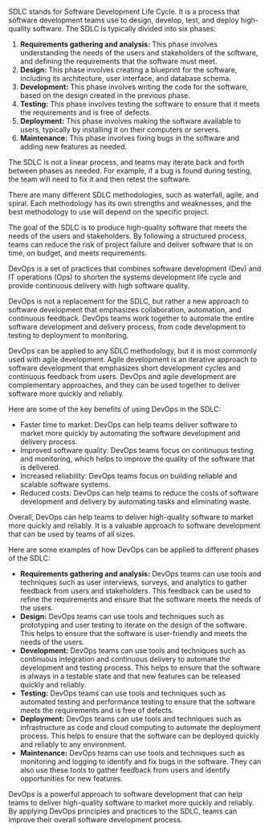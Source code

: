 SDLC stands for Software Development Life Cycle. It is a process that software development teams use to design, develop, test, and deploy high-quality software. The SDLC is typically divided into six phases:

1. **Requirements gathering and analysis:** This phase involves understanding the needs of the users and stakeholders of the software, and defining the requirements that the software must meet.
2. **Design:** This phase involves creating a blueprint for the software, including its architecture, user interface, and database schema.
3. **Development:** This phase involves writing the code for the software, based on the design created in the previous phase.
4. **Testing:** This phase involves testing the software to ensure that it meets the requirements and is free of defects.
5. **Deployment:** This phase involves making the software available to users, typically by installing it on their computers or servers.
6. **Maintenance:** This phase involves fixing bugs in the software and adding new features as needed.

The SDLC is not a linear process, and teams may iterate back and forth between phases as needed. For example, if a bug is found during testing, the team will need to fix it and then retest the software.

There are many different SDLC methodologies, such as waterfall, agile, and spiral. Each methodology has its own strengths and weaknesses, and the best methodology to use will depend on the specific project.

The goal of the SDLC is to produce high-quality software that meets the needs of the users and stakeholders. By following a structured process, teams can reduce the risk of project failure and deliver software that is on time, on budget, and meets requirements.

DevOps is a set of practices that combines software development (Dev) and IT operations (Ops) to shorten the systems development life cycle and provide continuous delivery with high software quality.

DevOps is not a replacement for the SDLC, but rather a new approach to software development that emphasizes collaboration, automation, and continuous feedback. DevOps teams work together to automate the entire software development and delivery process, from code development to testing to deployment to monitoring.

DevOps can be applied to any SDLC methodology, but it is most commonly used with agile development. Agile development is an iterative approach to software development that emphasizes short development cycles and continuous feedback from users. DevOps and agile development are complementary approaches, and they can be used together to deliver software more quickly and reliably.

Here are some of the key benefits of using DevOps in the SDLC:

* Faster time to market: DevOps can help teams deliver software to market more quickly by automating the software development and delivery process.
* Improved software quality: DevOps teams focus on continuous testing and monitoring, which helps to improve the quality of the software that is delivered.
* Increased reliability: DevOps teams focus on building reliable and scalable software systems.
* Reduced costs: DevOps can help teams to reduce the costs of software development and delivery by automating tasks and eliminating waste.

Overall, DevOps can help teams to deliver high-quality software to market more quickly and reliably. It is a valuable approach to software development that can be used by teams of all sizes.

Here are some examples of how DevOps can be applied to different phases of the SDLC:

* **Requirements gathering and analysis:** DevOps teams can use tools and techniques such as user interviews, surveys, and analytics to gather feedback from users and stakeholders. This feedback can be used to refine the requirements and ensure that the software meets the needs of the users.
* **Design:** DevOps teams can use tools and techniques such as prototyping and user testing to iterate on the design of the software. This helps to ensure that the software is user-friendly and meets the needs of the users.
* **Development:** DevOps teams can use tools and techniques such as continuous integration and continuous delivery to automate the development and testing process. This helps to ensure that the software is always in a testable state and that new features can be released quickly and reliably.
* **Testing:** DevOps teams can use tools and techniques such as automated testing and performance testing to ensure that the software meets the requirements and is free of defects.
* **Deployment:** DevOps teams can use tools and techniques such as infrastructure as code and cloud computing to automate the deployment process. This helps to ensure that the software can be deployed quickly and reliably to any environment.
* **Maintenance:** DevOps teams can use tools and techniques such as monitoring and logging to identify and fix bugs in the software. They can also use these tools to gather feedback from users and identify opportunities for new features.

DevOps is a powerful approach to software development that can help teams to deliver high-quality software to market more quickly and reliably. By applying DevOps principles and practices to the SDLC, teams can improve their overall software development process.